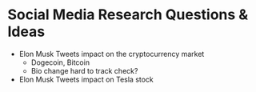 # Social Media Research Questions & Ideas

- Elon Musk Tweets impact on the cryptocurrency market
    - Dogecoin, Bitcoin
    - Bio change hard to track check?
- Elon Musk Tweets impact on Tesla stock
